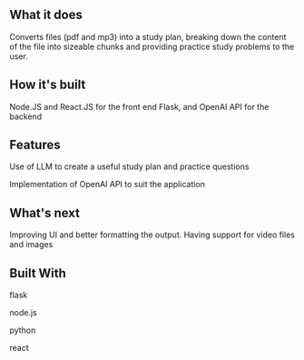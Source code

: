 ## What it does

Converts files (pdf and mp3) into a study plan, breaking down the content of the file into sizeable chunks and providing practice study problems to the user.

## How it's built

Node.JS and React.JS for the front end
Flask, and OpenAI API for the backend

## Features

Use of LLM to create a useful study plan and practice questions

Implementation of OpenAI API to suit the application

## What's next

Improving UI and better formatting the output. Having support for video files and images

## Built With

flask

node.js

python

react
